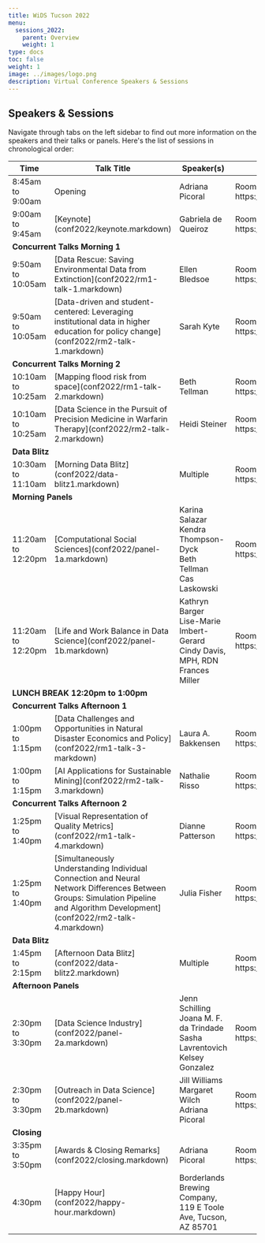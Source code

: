 ```yaml
---
title: WiDS Tucson 2022
menu:
  sessions_2022:
    parent: Overview
    weight: 1
type: docs
toc: false
weight: 1
image: ../images/logo.png
description: Virtual Conference Speakers & Sessions
---
```


## Speakers & Sessions

Navigate through tabs on the left sidebar to find out more information on the speakers and their talks or panels. Here's the list of sessions in chronological order:

<table>
  <thead>
    <tr>
      <th>Time</th>
      <th>Talk Title</th>
      <th>Speaker(s)</th>
      <th>Zoom Link</th>
    </tr>
  </thead>
  <tbody>
    <tr>
      <td>8:45am to 9:00am</td>
      <td>Opening</td>
      <td>Adriana Picoral</td>
      <td>Room A: https://arizona.zoom.us/j/82893028084</td>
    </tr>
    <tr>
      <td>9:00am to 9:45am</td>
      <td>[Keynote](conf2022/keynote.markdown)</td>
      <td>Gabriela de Queiroz</td>
      <td>Room A: https://arizona.zoom.us/j/82893028084</td>
    </tr>
    <tr>
      <td colspan="4"><b>Concurrent Talks Morning 1</b></td>
    </tr>
    <tr>
      <td>9:50am to 10:05am</td>
      <td>[Data Rescue: Saving Environmental Data from Extinction](conf2022/rm1-talk-1.markdown)</td>
      <td>Ellen Bledsoe</td>
      <td>Room A: https://arizona.zoom.us/j/82893028084</td>
    </tr>
    <tr>
      <td>9:50am to 10:05am</td>
      <td>[Data-driven and student-centered: Leveraging institutional data in higher education for policy change](conf2022/rm2-talk-1.markdown)</td>
      <td>Sarah Kyte</td>
      <td>Room B: https://arizona.zoom.us/j/85853369180</td>
    </tr>
    <tr>
      <td colspan="4"><b>Concurrent Talks Morning 2</b></td>
    </tr>
    <tr>
      <td>10:10am to 10:25am</td>
      <td>[Mapping flood risk from space](conf2022/rm1-talk-2.markdown)</td>
      <td>Beth Tellman</td>
      <td>Room A: https://arizona.zoom.us/j/82893028084</td>
    </tr>
    <tr>
      <td>10:10am to 10:25am</td>
      <td>[Data Science in the Pursuit of Precision Medicine in Warfarin Therapy](conf2022/rm2-talk-2.markdown)</td>
      <td>Heidi Steiner</td>
      <td>Room B: https://arizona.zoom.us/j/85853369180</td>
    </tr>
    <tr>
      <td colspan="4"><b>Data Blitz</b></td>
    </tr>
    <tr>
      <td>10:30am to 11:10am</td>
      <td>[Morning Data Blitz](conf2022/data-blitz1.markdown)</td>
      <td>Multiple</td>
      <td>Room A: https://arizona.zoom.us/j/82893028084</td>
    </tr>
    <tr>
      <td colspan="4"><b>Morning Panels</b></td>
    </tr>
    <tr>
      <td>11:20am to 12:20pm</td>
      <td>[Computational Social Sciences](conf2022/panel-1a.markdown)</td>
      <td>Karina Salazar<br>
      Kendra Thompson-Dyck<br>
       Beth Tellman<br>
       Cas Laskowski
      </td>
      <td>Room A: https://arizona.zoom.us/j/82893028084</td>
    </tr>
    <tr>
      <td>11:20am to 12:20pm</td>
      <td>[Life and Work Balance in Data Science](conf2022/panel-1b.markdown)</td>
      <td>Kathryn Barger<br>
      Lise-Marie Imbert-Gerard<br>
      Cindy Davis, MPH, RDN<br>
      Frances Miller
      </td>
      <td>Room B: https://arizona.zoom.us/j/85853369180</td>
    </tr>
    <tr>
      <td colspan="4"><b>LUNCH BREAK 12:20pm to 1:00pm</b></td>
    </tr>
    <tr>
      <td colspan="4"><b>Concurrent Talks Afternoon 1</b></td>
    </tr>
    <tr>
      <td>1:00pm to 1:15pm</td>
      <td>[Data Challenges and Opportunities in Natural Disaster Economics and Policy](conf2022/rm1-talk-3-markdown)</td>
      <td>Laura A. Bakkensen</td>
      <td>Room A: https://arizona.zoom.us/j/82893028084</td>
    </tr>
    <tr>
      <td>1:00pm to 1:15pm</td>
      <td>[AI Applications for Sustainable Mining](conf2022/rm2-talk-3.markdown)
</td>
      <td>Nathalie Risso</td>
      <td>Room B: https://arizona.zoom.us/j/85853369180</td>
    </tr>
    <tr>
      <td colspan="4"><b>Concurrent Talks Afternoon 2</b></td>
    </tr>
    <tr>
      <td>1:25pm to 1:40pm</td>
      <td>[Visual Representation of Quality Metrics](conf2022/rm1-talk-4.markdown)</td>
      <td>Dianne Patterson</td>
      <td>Room A: https://arizona.zoom.us/j/82893028084</td>
    </tr>
    <tr>
      <td>1:25pm to 1:40pm</td>
      <td>[Simultaneously Understanding Individual Connection and Neural Network Differences Between Groups:  Simulation Pipeline and Algorithm Development](conf2022/rm2-talk-4.markdown)
</td>
      <td>Julia Fisher</td>
      <td>Room B: https://arizona.zoom.us/j/85853369180</td>
    </tr>
    <tr>
      <td colspan="4"><b>Data Blitz</b></td>
    </tr>
    <tr>
      <td>1:45pm to 2:15pm</td>
      <td>[Afternoon Data Blitz](conf2022/data-blitz2.markdown)</td>
      <td>Multiple</td>
      <td>Room A: https://arizona.zoom.us/j/82893028084</td>
    </tr>
    <tr>
      <td colspan="4"><b>Afternoon Panels</b></td>
    </tr>
    <tr>
      <td>2:30pm to 3:30pm</td>
      <td>[Data Science Industry](conf2022/panel-2a.markdown)</td>
      <td>Jenn Schilling<br>
      Joana M. F. da Trindade<br>
      Sasha Lavrentovich<br>
      Kelsey Gonzalez
      </td>
      <td>Room A: https://arizona.zoom.us/j/82893028084</td>
    </tr>
    <tr>
      <td>2:30pm to 3:30pm</td>
      <td>[Outreach in Data Science](conf2022/panel-2b.markdown)</td>
      <td>Jill Williams<br>
      Margaret Wilch<br>
      Adriana Picoral
      </td>
      <td>Room B: https://arizona.zoom.us/j/85853369180</td>
    </tr>
    <tr>
      <td colspan="4"><b>Closing</b></td>
    </tr>
    <tr>
      <td>3:35pm to 3:50pm</td>
      <td>[Awards & Closing Remarks](conf2022/closing.markdown)</td>
      <td>Adriana Picoral
      </td>
      <td>Room A: https://arizona.zoom.us/j/82893028084</td>
    </tr>
    <tr>
      <td>4:30pm</td>
      <td>[Happy Hour](conf2022/happy-hour.markdown)</td>
      <td>Borderlands Brewing Company, 119 E Toole Ave, Tucson, AZ 85701
      </td>
      <td></td>
    </tr>
  </tbody>
</table>
